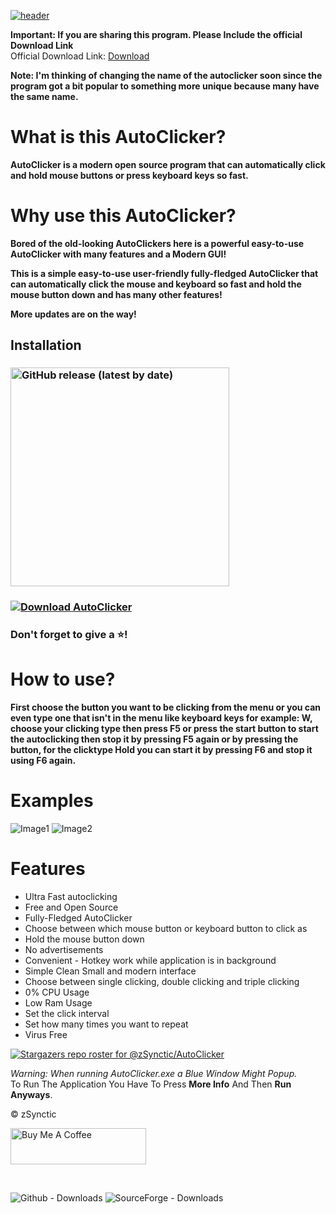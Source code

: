 [![header](https://capsule-render.vercel.app/api?type=cylinder&color=timeGradient&section=header&text=AutoClicker&fontSize=90&animation=fadeIn)](https://github.com/zSynctic/AutoClicker)

**Important: If you are sharing this program. Please Include the official Download Link** <br />
Official Download Link: [Download](https://github.com/zSynctic/AutoClicker/releases/download/v1.0.5/AutoClicker-1.0.5.exe)

**Note: I'm thinking of changing the name of the autoclicker soon since the program got a bit popular to something more unique because many have the same name.**

# What is this AutoClicker?

**AutoClicker is a modern open source program that can automatically click and hold mouse buttons or press keyboard keys so fast.**

# Why use this AutoClicker?

**Bored of the old-looking AutoClickers here is a powerful easy-to-use AutoClicker with many features and a Modern GUI!** <br />

**This is a simple easy-to-use user-friendly fully-fledged AutoClicker that can automatically click the mouse and keyboard so fast and hold the mouse button down and has many other features!** <br />

**More updates are on the way!**

## Installation

### [<img alt="GitHub release (latest by date)" src="https://img.shields.io/github/v/release/zSynctic/AutoClicker?display_name=release&label=Windows&logo=Windows&logoColor=019df4&style=for-the-badge" width="350">](https://github.com/zSynctic/AutoClicker/releases/download/v1.0.5/AutoClicker-1.0.5.exe)

### [![Download AutoClicker](https://a.fsdn.com/con/app/sf-download-button)](https://sourceforge.net/projects/autoclickersync/files/v1.0.5/AutoClicker-1.0.5.exe/download)

### Don't forget to give a ⭐!

# How to use?

**First choose the button you want to be clicking from the menu or you can even type one that isn't in the menu like keyboard keys for example: W, choose your clicking type then press F5 or press the start button to start the autoclicking then stop it by pressing F5 again or by pressing the button, for the clicktype Hold you can start it by pressing F6 and stop it using F6 again.**

# Examples
![Image1](https://github.com/zSynctic/AutoClicker/assets/71632495/63d22fcf-09aa-49d9-9d78-be9f3af466b1)  ![Image2](https://github.com/zSynctic/AutoClicker/assets/71632495/6c91bf26-8790-4ded-877a-ee075ad481cc)


# Features

- Ultra Fast autoclicking
- Free and Open Source <br />
- Fully-Fledged AutoClicker <br />
- Choose between which mouse button or keyboard button to click as <br />
- Hold the mouse button down <br />
- No advertisements <br />
- Convenient - Hotkey work while application is in background <br />
- Simple Clean Small and modern interface <br />
- Choose between single clicking, double clicking and triple clicking <br />
- 0% CPU Usage <br />
- Low Ram Usage <br />
- Set the click interval <br />
- Set how many times you want to repeat <br />
- Virus Free

[![Stargazers repo roster for @zSynctic/AutoClicker](https://reporoster.com/stars/zSynctic/AutoClicker)](https://github.com/zSynctic/AutoClicker/stargazers)

*Warning: When running AutoClicker.exe a Blue Window Might Popup.* \
To Run The Application You Have To Press **More Info** And Then **Run Anyways**.

© zSynctic

<a href="https://www.buymeacoffee.com/zsynctic" target="_blank"><img src="https://cdn.buymeacoffee.com/buttons/v2/arial-blue.png" alt="Buy Me A Coffee" style="height: 58px !important;width: 217px !important;" ></a>

<br>

![Github - Downloads](https://img.shields.io/github/downloads/zSynctic/autoclicker/total?label=Github%20Downloads)
![SourceForge - Downloads](https://img.shields.io/sourceforge/dt/autoclickersync?label=SourceForge%20Downloads)

